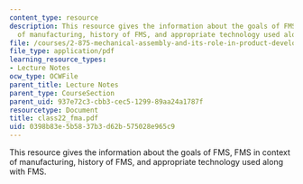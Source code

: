 ```yaml
---
content_type: resource
description: This resource gives the information about the goals of FMS, FMS in context
  of manufacturing, history of FMS, and appropriate technology used along with FMS.
file: /courses/2-875-mechanical-assembly-and-its-role-in-product-development-fall-2004/0398b83e5b5837b3d62b575028e965c9_class22_fma.pdf
file_type: application/pdf
learning_resource_types:
- Lecture Notes
ocw_type: OCWFile
parent_title: Lecture Notes
parent_type: CourseSection
parent_uid: 937e72c3-cbb3-cec5-1299-89aa24a1787f
resourcetype: Document
title: class22_fma.pdf
uid: 0398b83e-5b58-37b3-d62b-575028e965c9
---
```

This resource gives the information about the goals of FMS, FMS in context of manufacturing, history of FMS, and appropriate technology used along with FMS.

